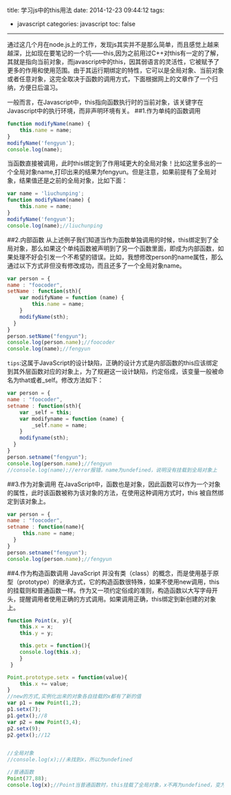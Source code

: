 title: 学习js中的this用法
date: 2014-12-23 09:44:12
tags:
- javascript
categories: javascript
toc: false
---

通过这几个月在node.js上的工作，发现js其实并不是那么简单，而且感觉上越来越深，比如现在要笔记的一个坑——this,因为之前用过C++对this有一定的了解，其就是指向当前对象，而javascript中的this，因其弱语言的灵活性，它被赋予了更多的作用和使用范围。由于其运行期绑定的特性，它可以是全局对象、当前对象或者任意对象，这完全取决于函数的调用方式，下面根据网上的文章作了一个归纳，方便日后温习。

一般而言，在Javascript中，this指向函数执行时的当前对象，该关键字在Javascript中的执行环境，而非声明环境有关。
##1.作为单纯的函数调用
```javascript
function modifyName(name) {
    this.name = name;
}
modifyName('fengyun');
console.log(name);
```
<!-- more -->
当函数直接被调用，此时this绑定到了作用域更大的全局对象！比如这里多出的一个全局对象name,打印出来的结果为fengyun。但是注意，如果前提有了全局对象，结果值还是之前的全局对象，比如下面：
```javascript
var name = 'liuchunping';
function modifyName(name) {
    this.name = name;
}
modifyName('fengyun');
console.log(name);//liuchunping
```
##2.内部函数
从上述例子我们知道当作为函数单独调用的时候，this绑定到了全局对象，那么如果这个单纯函数被声明到了另一个函数里面，即成为内部函数，如果处理不好会引发一个不希望的错误。比如，我想修改person的name属性，那么通过以下方式非但没有修改成功，而且还多了一个全局对象name。
```javascript
var person = {
name : "foocoder",
setName : function(sth){
    var modifyName = function (name) {
        this.name = name;
    }
    modifyName(sth);
  }
}
person.setName("fengyun");
console.log(person.name);//foocoder
console.log(name);//fengyun

```
`tips`:这属于JavaScript的设计缺陷，正确的设计方式是内部函数的this应该绑定到其外层函数对应的对象上，为了规避这一设计缺陷，约定俗成，该变量一般被命名为that或者_self。修改方法如下：
```javascript
var person = {
name : "foocoder",
setname : function(sth){
    var _self = this;
    var modifyname = function (name) {
        _self.name = name;
    }
    modifyname(sth);
  }
}
person.setname("fengyun");
console.log(person.name);//fengyun
//console.log(name);//error报错，name为undefined，说明没有挂载到全局对象上

```
##3.作为对象调用
在JavaScript中，函数也是对象，因此函数可以作为一个对象的属性，此时该函数被称为该对象的方法，在使用这种调用方式时，this 被自然绑定到该对象上。
```javascript
var person = {
name : "foocoder",
setname : function(name){
     this.name = name;
  }
}
person.setname("fengyun");
console.log(person.name);//fengyun
```
##4.作为构造函数调用
JavaScript 并没有类（class）的概念，而是使用基于原型（prototype）的继承方式，它的构造函数很特殊，如果不使用new调用，this的挂载则和普通函数一样。作为又一项约定俗成的准则，构造函数以大写字母开头，提醒调用者使用正确的方式调用。如果调用正确，this绑定到新创建的对象上。
```javascript
function Point(x, y){
    this.x = x;
    this.y = y;

    this.getx = function(){
	console.log(this.x);
    }
 }

Point.prototype.setx = function(value){
    this.x += value;
}
//new的方式,实例化出来的对象各自挂载的x都有了新的值
var p1 = new Point(1,2);
p1.setx(7);
p1.getx();//8
var p2 = new Point(3,4);
p2.setx(9);
p2.getx();//12


//全局对象
//console.log(x);//未找到x，所以为undefined

//普通函数
Point(77,88);
console.log(x);//Point当普通函数时，this挂载了全局对象，x不再为undefined，变为了77

```